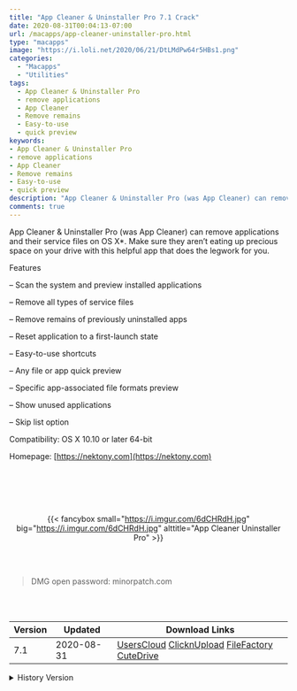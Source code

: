 ```yaml
---
title: "App Cleaner & Uninstaller Pro 7.1 Crack"
date: 2020-08-31T00:04:13-07:00
url: /macapps/app-cleaner-uninstaller-pro.html
type: "macapps"
image: "https://i.loli.net/2020/06/21/DtLMdPw64r5HBs1.png"
categories:
  - "Macapps"
  - "Utilities"
tags:
  - App Cleaner & Uninstaller Pro
  - remove applications
  - App Cleaner
  - Remove remains
  - Easy-to-use
  - quick preview
keywords:
- App Cleaner & Uninstaller Pro
- remove applications
- App Cleaner
- Remove remains
- Easy-to-use
- quick preview
description: "App Cleaner & Uninstaller Pro (was App Cleaner) can remove applications and their service files on OS X*. Make sure they aren’t eating up precious space on your drive with this helpful app that does the legwork for you."
comments: true
---
```


App Cleaner & Uninstaller Pro (was App Cleaner) can remove applications and their service files on OS X*. Make sure they aren’t eating up precious space on your drive with this helpful app that does the legwork for you.

Features

– Scan the system and preview installed applications

– Remove all types of service files

– Remove remains of previously uninstalled apps

– Reset application to a first-launch state

– Easy-to-use shortcuts

– Any file or app quick preview

– Specific app-associated file formats preview

– Show unused applications

– Skip list option

Compatibility: OS X 10.10 or later 64-bit

Homepage: [https://nektony.com](https://nektony.com)

<br/>
<br/>
<script async src="https://pagead2.googlesyndication.com/pagead/js/adsbygoogle.js"></script>
<ins class="adsbygoogle"
     style="display:block; text-align:center;"
     data-ad-layout="in-article"
     data-ad-format="fluid"
     data-ad-client="ca-pub-8746275014476192"
     data-ad-slot="5144997159"></ins>
<script>
     (adsbygoogle = window.adsbygoogle || []).push({});
</script>
<br/>
<br/>


<center>

{{< fancybox small="https://i.imgur.com/6dCHRdH.jpg" big="https://i.imgur.com/6dCHRdH.jpg" alttitle="App Cleaner Uninstaller Pro" >}}

</center>

<br/>
<br/>


> DMG open password: minorpatch.com

<br/>

<br/>
<div id="history_version" class="history_version">

| Version | Updated | Download Links |
| ---- | ---- | ---- |
| 7.1 | 2020-08-31 | [UsersCloud](https://ouo.io/UFmzWl)   [ClicknUpload](https://ouo.io/nU66XL)   [FileFactory](https://ouo.io/H6B62uR)   [CuteDrive](https://ouo.io/xl2dbZ) |
<details>
<summary>History Version</summary>

| Version | Updated | Download Links |
| ---- | ---- | ---- |
| 7.0.3 | 2020-08-27 | [UsersCloud](https://ouo.io/CBMN0s)   [ClicknUpload](https://ouo.io/7GzRgv)   [FileFactory](https://ouo.io/R2a0hd)   [CuteDrive](https://ouo.io/M2u39r) |
| 7.0.2 | 2020-08-11 | [UsersCloud](https://ouo.io/5trMJG)   [ClicknUpload](https://ouo.io/spPHqcp)   [FileFactory](https://ouo.io/h9nqAF)   [CuteDrive](https://ouo.io/Y4U84o) |
| 7.0.1 | 2020-06-27 | [UsersCloud](https://ouo.io/gHDo49T)   [ClicknUpload](https://ouo.io/ImCQQC)   [FileFactory](https://ouo.io/aer4Hw2)   [CuteDrive](https://ouo.io/5s1crI) |
| 7.0 | 2020-06-21 | [UsersCloud](https://ouo.io/jvjvAM)   [ClicknUpload](https://ouo.io/BNwkj9h)   [FileFactory](https://ouo.io/qhI3Kx)   [CuteDrive](https://ouo.io/rnPONz) |
| 6.10 | 2020-02-07 | [UsersCloud](https://ouo.io/CfX6vZ)   [ClicknUpload](https://ouo.io/9eBKj0H)   [Mega](https://ouo.io/7sesQZ)   [CuteDrive](https://ouo.io/al5CR7) |
| 6.9 | 2020-01-31 | [UsersCloud](https://ouo.io/pvWlgy)   [ClicknUpload](https://ouo.io/7mH74)   [Mega](https://ouo.io/nZ4SVd)   [CuteDrive](https://ouo.io/jAFqQT) |
| 6.8 | 2020-01-21 | [UsersCloud](https://ouo.io/xpBCMQ)   [ClicknUpload](https://ouo.io/4BUunM)   [Mega](https://ouo.io/XDVUd5)   [CuteDrive](https://ouo.io/IO5M5O) |
</details>

</div>
